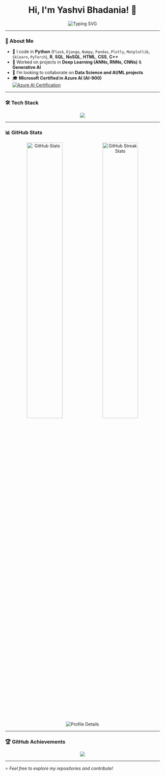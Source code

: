 <h1 align="center">Hi, I'm Yashvi Bhadania! 👋</h1>

<p align="center">
  <img src="https://readme-typing-svg.demolab.com?font=Fira+Code&size=22&pause=1000&color=F7931A&center=true&vCenter=true&width=500&lines=Data+Scientist+%7C+ML+Engineer;Deep+Learning+%7C+GenAI;Python+%7C+AI+%7C+Cloud+Computing" alt="Typing SVG" />
</p>

---

### 🚀 About Me  
- 👀 I code in **Python** (`Flask`, `Django`, `Numpy`, `Pandas`, `Plotly`, `Matplotlib`, `Sklearn`, `PyTorch`), **R**, **SQL**, **NoSQL**, **HTML**, **CSS**, **C++**  
- 🌱 Worked on projects in **Deep Learning (ANNs, RNNs, CNNs)** & **Generative AI**  
- 💞️ I’m looking to collaborate on **Data Science and AI/ML projects**  
- 🎓 **Microsoft Certified in Azure AI (AI-900)**  
  [![Azure AI Certification](https://img.shields.io/badge/Microsoft-AI--900-blue?style=flat&logo=microsoft)](https://learn.microsoft.com/api/credentials/share/en-us/YashviBhadania-7076/52B1C09E0EB57F90?sharingId=803C7D1F02E9ED92)  

---

### 🛠 Tech Stack  
<p align="center">
  <img src="https://skillicons.dev/icons?i=python,flask,django,numpy,pandas,sklearn,pytorch,r,sql,mysql,mongodb,html,css,cpp,git,github,azure" />
</p>

---

### 📊 GitHub Stats  
<p align="center">
  <img src="https://github-readme-stats.vercel.app/api?username=Yashvi01111001&show_icons=true&theme=radical" width="48%" alt="GitHub Stats" />
  <img src="https://github-readme-streak-stats.herokuapp.com/?user=Yashvi01111001&theme=radical" width="48%" alt="GitHub Streak Stats" />
</p>

<p align="center">
  <img src="https://github-profile-summary-cards.vercel.app/api/cards/profile-details?username=Yashvi01111001&theme=radical" alt="Profile Details" />
</p>

---

### 🏆 GitHub Achievements  
<p align="center">
  <img src="https://github-profile-trophy.vercel.app/?username=Yashvi01111001&theme=radical&no-bg=true&no-frame=true" />
</p>

---

⭐️ *Feel free to explore my repositories and contribute!*  
